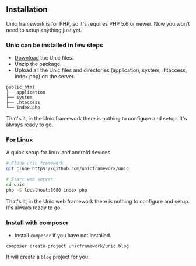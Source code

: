 ## Installation

  Unic framework is for PHP, so it's requires PHP 5.6 or newer. Now you won’t need to setup anything just yet.

### Unic can be installed in few steps

  - [Download](https://github.com/unicframework/unic/archive/main.zip) the Unic files.
  - Unzip the package.
  - Upload all the Unic files and directories (application, system, .htaccess, index.php) on the server.

```
public_html
├── application
├── system
├── .htaccess
└── index.php
```

  That's it, in the Unic framework there is nothing to configure and setup. It's always ready to go.

### For Linux

  A quick setup for linux and android devices.

```sh
# Clone unic framework
git clone https://github.com/unicframework/unic

# Start web server
cd unic
php -S localhost:8080 index.php
```

  That's it, in the Unic web framework there is nothing to configure and setup. it's always ready to go.

### Install with composer

  - Install `composer` if you have not installed.

```shell
composer create-project unicframework/unic blog
```

  It will create a `blog` project for you.
